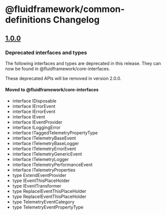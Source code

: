 # @fluidframework/common-definitions Changelog

## [1.0.0](https://github.com/microsoft/FluidFramework/releases/tag/common-definitions_v1.0.0)

### Deprecated interfaces and types

The following interfaces and types are deprecated in this release. They can now be found in
@fluidframework/core-interfaces.

These deprecated APIs will be removed in version 2.0.0.

#### Moved to @fluidframework/core-interfaces

-   interface IDisposable
-   interface IErrorEvent
-   interface IErrorEvent
-   interface IEvent
-   interface IEventProvider
-   interface ILoggingError
-   interface ITaggedTelemetryPropertyType
-   interface ITelemetryBaseEvent
-   interface ITelemetryBaseLogger
-   interface ITelemetryErrorEvent
-   interface ITelemetryGenericEvent
-   interface ITelemetryLogger
-   interface ITelemetryPerformanceEvent
-   interface ITelemetryProperties
-   type ExtendEventProvider
-   type IEventThisPlaceHolder
-   type IEventTransformer
-   type ReplaceIEventThisPlaceHolder
-   type ReplaceIEventThisPlaceHolder
-   type TelemetryEventCategory
-   type TelemetryEventPropertyType
